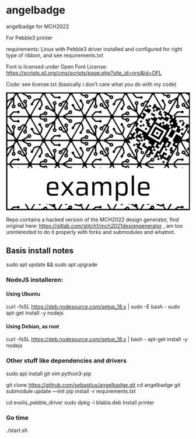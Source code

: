 # angelbadge
angelbadge for MCH2022

For Pebble3 printer

requirements: Linux with Pebble3 driver installed and configured for right type of ribbon, and see requirements.txt

Font is licensed under Open Font License: https://scripts.sil.org/cms/scripts/page.php?site_id=nrsi&id=OFL

Code: see license.txt (basically i don't care what you do with my code)

![plaatje](/example.png)

Repo contains a hacked version of the MCH2022 design generator, find original here: https://gitlab.com/stitch1/mch2021designgenerator , am too uninterested to do it properly with forks and submodules and whatnot.

## Basis install notes
sudo apt update && sudo apt upgrade

### NodeJS installeren:

#### Using Ubuntu
curl -fsSL https://deb.nodesource.com/setup_18.x | sudo -E bash -
sudo apt-get install -y nodejs

#### Using Debian, as root
curl -fsSL https://deb.nodesource.com/setup_18.x | bash -
apt-get install -y nodejs

### Other stuff like dependencies and drivers
sudo apt install git vim python3-pip

git clone https://github.com/sebastius/angelbadge.git
cd angelbadge
git submodule update —init
pip install -r requirements.txt

cd evolis_pebble_driver
sudo dpkg -i blabla.deb
Install printer

### Go time
./start.sh
